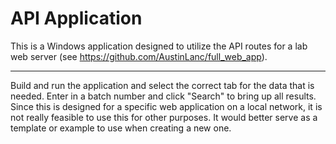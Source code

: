 # API Application

This is a Windows application designed to utilize the API routes for a lab web server (see https://github.com/AustinLanc/full_web_app).

---

Build and run the application and select the correct tab for the data that is needed. Enter in a batch number and click "Search" to bring up all results. Since this is designed for a specific web application on a local network, it is not really feasible to use this for other purposes. It would better serve as a template or example to use when creating a new one.
